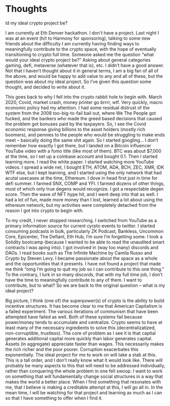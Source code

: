 # Thoughts

ld my ideal crypto project be?

I am currently at Eth Denver hackathon. I don’t have a project. Last night I was at an  event (h/t to Harmony for sponsoring), talking to some new friends about the difficulty I am currently having finding ways to meaningfully contribute to the crypto space, with the hope of eventually transitioning to crypto full time. Someone asked me the question “what would your ideal crypto project be?” Asking about general categories gaming, defi, metaverse (whatever that is), etc. I didn’t have a good answer. Not that I haven’t thought about it in general terms, I am a big fan of all of the above, and would be happy to add value to any and all of these, but the question was about my ideal project. So I’ve given this question some thought, and decided to write about it.

This goes back to why I fell into the crypto rabbit hole to begin with. March 2020, Covid, market crash, money printer go brrrr, wtf. Very quickly, macro economic policy had my attention. I had some residual distrust of the system from the 2008 too-big-to-fail bail out, where We The People got fucked, and the bankers who made the greed based decisions that caused the problem got bonuses paid by the taxpayers. So, I see the Covid economic response giving billions to the asset holders (mostly rich boomers), and pennies to the people who would be struggling to make ends meet – basically doing the same shit again. So I started googling… I don’t remember how exactly I got there, but I landed on a Bitcoin influencer YouTube video with a fomo title (like most of them). BTC was about $7,000 at the time, so I set up a coinbase account and bought 0.1. Then I started learning more. I read the white paper. I started watching more YouTube videos. I spread a wide net, I bought ETH, ATOM, ADA, BCH, ZEC, XMR, IDK WTF else, but I kept learning, and I started using the only network that had acutal usecases at the time, Ethereum. I dove in head first just in time for defi summer. I farmed SNX, COMP and YFI. I farmed dozens of other things, most of which only true degens would recognize. I got a respectable degen score. Then the wave of NFT hype hit, and I went deep into that as well. I had a lot of fun, made more money than I lost, learned a lot about using the ethereum network, but my activities were completely detached from the reason I got into crypto to begin with. 

To my credit, I never stopped researching. I switched from YouTube as a primary information source for current cyrpto events to twitter. I started consuming podcasts in bulk, particularly ZK Podcast, Bankless, Uncommon Core, Epicenter, The Defiant, Eth Hub, I’m sure I’m forgetting some. I took a Solidity bootcamp (because I wanted to be able to read the unaudited smart contracts I was aping into). I got involved in (way too many) discords and DAOs. I read books such as The Infinite Machine by Camila Russo and Crypto by Steven Levy. I became passionate about the space as a whole and the opportunities that it presents. I have not found a project that made me think “omg I’m going to quit my job so I can contribute to this one thing.” To the contrary, I lurk in so many discords, that with my full time job, I don’t have the time to meaningfully contribute to any of them. I want to contribute, but to what? So we are back to the original question – what is my ideal project?

Big picture, I think (one of) the superpower(s) of crypto is the ability to build incentive structures. It has become clear to me that American Capitalism is a failed experiment. The various iterations of communism that have been attempted have failed as well. Both of these systems fail because power/money tends to accumulate and centralize. Crypto seems to have at least many of the necessary ingredients to solve this (decentralizatized, non-corruptible, trustless). The core of problem as I see it is that capital generates additional capital more quickly than labor generates capital. Assets (in aggregate) appreciate faster than wages. This necessarily makes the rich richer and the poor poorer. Corruption exacerbates this exponentially. The ideal project for me to work on will take a stab at this. This is a tall order, and I don’t really know what it would look like. There will probably be many aspects to this that will need to be addressed individually, rather than conquering the whole problem in one fell swoop. I want to work on something that will fundamentally change social structures in a way that makes the world a better place. When I find something that resonates with me, that I believe is making a creditable attempt at this, I will go all in. In the mean time, I will be watching for that project and learning as much as I can so that I have something to offer when I find it.
